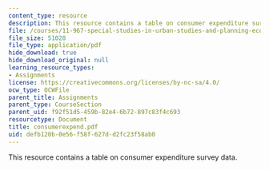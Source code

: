```yaml
---
content_type: resource
description: This resource contains a table on consumer expenditure survey data.
file: /courses/11-967-special-studies-in-urban-studies-and-planning-economic-development-planning-skills-january-iap-2007/defb120b0e56f58f627dd2fc23f58ab0_consumerexpend.pdf
file_size: 51028
file_type: application/pdf
hide_download: true
hide_download_original: null
learning_resource_types:
- Assignments
license: https://creativecommons.org/licenses/by-nc-sa/4.0/
ocw_type: OCWFile
parent_title: Assignments
parent_type: CourseSection
parent_uid: f92f51d5-459b-82e4-6b72-897c83f4c693
resourcetype: Document
title: consumerexpend.pdf
uid: defb120b-0e56-f58f-627d-d2fc23f58ab0
---
```

This resource contains a table on consumer expenditure survey data.